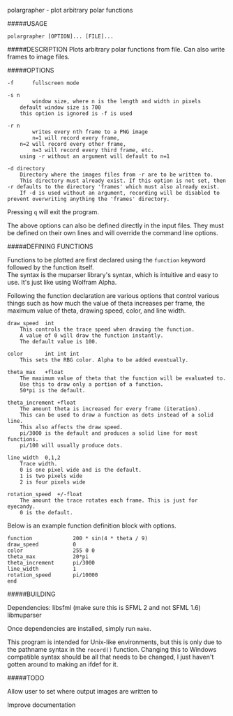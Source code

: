    polargrapher - plot arbitrary polar functions

#####USAGE
```
polargrapher [OPTION]... [FILE]...
```

#####DESCRIPTION
   Plots arbitrary polar functions from file. Can also write frames to image files.

#####OPTIONS
```
-f      fullscreen mode

-s n
        window size, where n is the length and width in pixels
	default window size is 700  
	this option is ignored is -f is used

-r n
        writes every nth frame to a PNG image 
        n=1 will record every frame, 
	n=2 will record every other frame, 
        n=3 will record every third frame, etc.  
	using -r without an argument will default to n=1
	
-d directory
	Directory where the images files from -r are to be written to.  
	This directory must already exist. If this option is not set, then -r defaults to the directory 'frames' which must also already exist.  
	If -d is used without an argument, recording will be disabled to prevent overwriting anything the 'frames' directory.
```

Pressing `q` will exit the program.

The above options can also be defined directly in the input files. They must be defined on their own lines and will override the command line options. 

#####DEFINING FUNCTIONS

Functions to be plotted are first declared using the `function` keyword followed by the function itself.   
The syntax is the muparser library's syntax, which is intuitive and easy to use. It's just like using Wolfram Alpha.  

Following the function declaration are various options that control various things such as how much the value of theta increases per frame, the maximum value of theta, drawing speed, color, and line width.
```
draw_speed	int
	This controls the trace speed when drawing the function.
	A value of 0 will draw the function instantly. 
	The default value is 100.
	
color		int int int 
	This sets the RBG color. Alpha to be added eventually.
	
theta_max 	+float
	The maximum value of theta that the function will be evaluated to.
	Use this to draw only a portion of a function. 
	50*pi is the default.

theta_increment	+float
	The amount theta is increased for every frame (iteration).
	This can be used to draw a function as dots instead of a solid line.
	This also affects the draw speed.
	pi/3000 is the default and produces a solid line for most functions. 
	pi/100 will usually produce dots.

line_width 	0,1,2
	Trace width. 
	0 is one pixel wide and is the default.
	1 is two pixels wide
	2 is four pixels wide 
	
rotation_speed	+/-float
	The amount the trace rotates each frame. This is just for eyecandy.
	0 is the default.
```	
Below is an example function definition block with options.
```
function             200 * sin(4 * theta / 9) 
draw_speed           0
color                255 0 0
theta_max            20*pi
theta_increment      pi/3000
line_width           1
rotation_speed       pi/10000
end
```

#####BUILDING

Dependencies: 
	libsfml (make sure this is SFML 2 and not SFML 1.6)
	libmuparser

Once dependencies are installed, simply run `make`.

This program is intended for Unix-like environments, but this is only due to the pathname syntax in the `record()` function. Changing this to Windows compatible syntax should be all that needs to be changed, I just haven't gotten around to making an ifdef for it.

#####TODO

Allow user to set where output images are written to

Improve documentation

